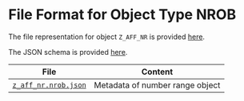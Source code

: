 # File Format for Object Type NROB

The file representation for object `Z_AFF_NR` is provided [here](./examples/z_aff_nr.json).

The JSON schema is provided [here](./nrob.json).

File | Content
 --- | ---
[`z_aff_nr.nrob.json`](./examples/z_aff_nr.nrob.json) | Metadata of number range object
